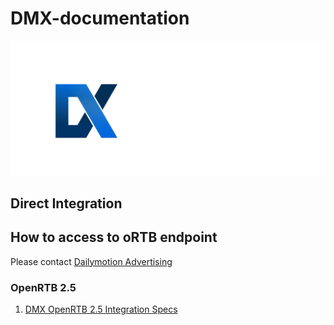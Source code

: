 # DMX-documentation

[![](DMX.png)](https://dailymotionadvertising.com/)

## Direct Integration

## How to access to oRTB endpoint
Please contact [Dailymotion Advertising](https://dailymotionadvertising.com/contact/)

### OpenRTB 2.5

1. [DMX OpenRTB 2.5 Integration Specs](ortb2.5.md)